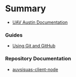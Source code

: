 # Summary

- [UAV Austin Documentation](README.md)

### Guides

- [Using Git and GitHub](guides/using-git-and-github.md)

### Repository Documentation

- [auvsisuas-client-node](https://uavaustin.github.io/auvsisuas-client-node/)
